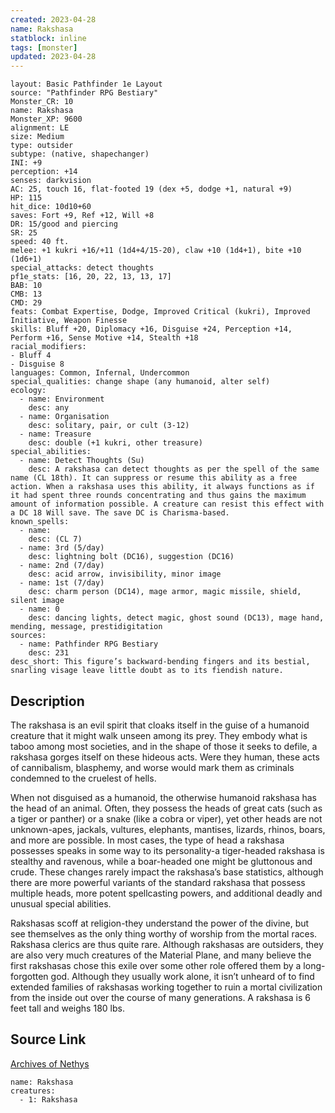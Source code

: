 ```yaml
---
created: 2023-04-28
name: Rakshasa
statblock: inline
tags: [monster]
updated: 2023-04-28
---
```

```statblock
layout: Basic Pathfinder 1e Layout
source: "Pathfinder RPG Bestiary"
Monster_CR: 10
name: Rakshasa
Monster_XP: 9600
alignment: LE
size: Medium
type: outsider
subtype: (native, shapechanger)
INI: +9
perception: +14
senses: darkvision
AC: 25, touch 16, flat-footed 19 (dex +5, dodge +1, natural +9)
HP: 115
hit_dice: 10d10+60
saves: Fort +9, Ref +12, Will +8
DR: 15/good and piercing
SR: 25
speed: 40 ft.
melee: +1 kukri +16/+11 (1d4+4/15-20), claw +10 (1d4+1), bite +10 (1d6+1)
special_attacks: detect thoughts
pf1e_stats: [16, 20, 22, 13, 13, 17]
BAB: 10
CMB: 13
CMD: 29
feats: Combat Expertise, Dodge, Improved Critical (kukri), Improved Initiative, Weapon Finesse
skills: Bluff +20, Diplomacy +16, Disguise +24, Perception +14, Perform +16, Sense Motive +14, Stealth +18
racial_modifiers:
- Bluff 4
- Disguise 8
languages: Common, Infernal, Undercommon
special_qualities: change shape (any humanoid, alter self)
ecology:
  - name: Environment
    desc: any
  - name: Organisation
    desc: solitary, pair, or cult (3-12)
  - name: Treasure
    desc: double (+1 kukri, other treasure)
special_abilities:
  - name: Detect Thoughts (Su)
    desc: A rakshasa can detect thoughts as per the spell of the same name (CL 18th). It can suppress or resume this ability as a free action. When a rakshasa uses this ability, it always functions as if it had spent three rounds concentrating and thus gains the maximum amount of information possible. A creature can resist this effect with a DC 18 Will save. The save DC is Charisma-based.
known_spells:
  - name:
    desc: (CL 7)
  - name: 3rd (5/day)
    desc: lightning bolt (DC16), suggestion (DC16)
  - name: 2nd (7/day)
    desc: acid arrow, invisibility, minor image
  - name: 1st (7/day)
    desc: charm person (DC14), mage armor, magic missile, shield, silent image
  - name: 0
    desc: dancing lights, detect magic, ghost sound (DC13), mage hand, mending, message, prestidigitation
sources:
  - name: Pathfinder RPG Bestiary
    desc: 231
desc_short: This figure’s backward-bending fingers and its bestial, snarling visage leave little doubt as to its fiendish nature.
```
## Description
The rakshasa is an evil spirit that cloaks itself in the guise of a humanoid creature that it might walk unseen among its prey. They embody what is taboo among most societies, and in the shape of those it seeks to defile, a rakshasa gorges itself on these hideous acts. Were they human, these acts of cannibalism, blasphemy, and worse would mark them as criminals condemned to the cruelest of hells.

When not disguised as a humanoid, the otherwise humanoid rakshasa has the head of an animal. Often, they possess the heads of great cats (such as a tiger or panther) or a snake (like a cobra or viper), yet other heads are not unknown-apes, jackals, vultures, elephants, mantises, lizards, rhinos, boars, and more are possible. In most cases, the type of head a rakshasa possesses speaks in some way to its personality-a tiger-headed rakshasa is stealthy and ravenous, while a boar-headed one might be gluttonous and crude. These changes rarely impact the rakshasa’s base statistics, although there are more powerful variants of the standard rakshasa that possess multiple heads, more potent spellcasting powers, and additional deadly and unusual special abilities.

Rakshasas scoff at religion-they understand the power of the divine, but see themselves as the only thing worthy of worship from the mortal races. Rakshasa clerics are thus quite rare. Although rakshasas are outsiders, they are also very much creatures of the Material Plane, and many believe the first rakshasas chose this exile over some other role offered them by a long-forgotten god. Although they usually work alone, it isn’t unheard of to find extended families of rakshasas working together to ruin a mortal civilization from the inside out over the course of many generations. A rakshasa is 6 feet tall and weighs 180 lbs.
## Source Link
[Archives of Nethys](https://aonprd.com/MonsterDisplay.aspx?ItemName=Rakshasa)
```encounter-table
name: Rakshasa
creatures:
  - 1: Rakshasa
```
